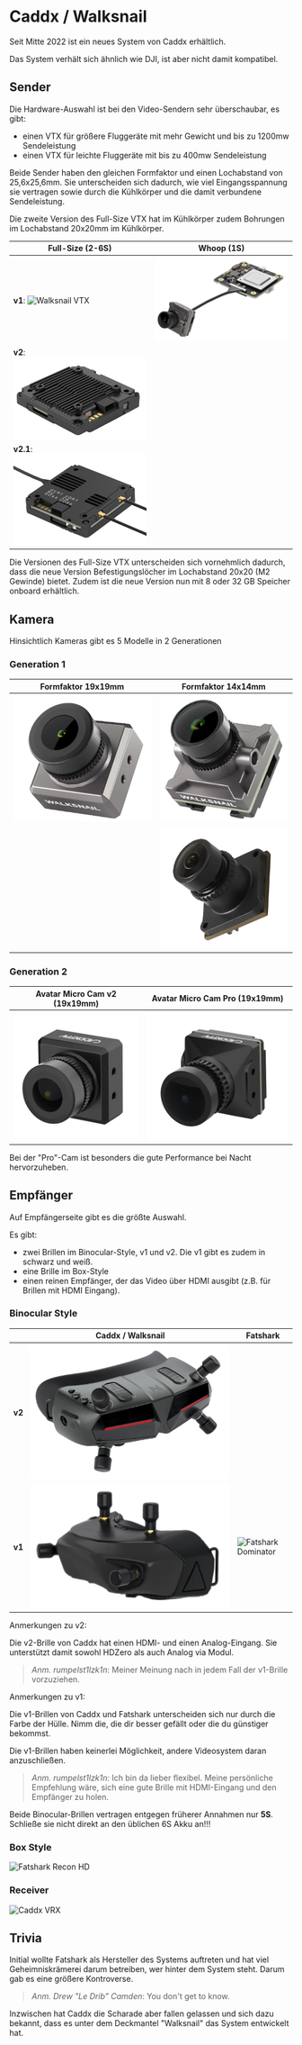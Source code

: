 # Caddx / Walksnail

Seit Mitte 2022 ist ein neues System von Caddx erhältlich.

Das System verhält sich ähnlich wie DJI, ist aber nicht damit kompatibel.

## Sender

Die Hardware-Auswahl ist bei den Video-Sendern sehr überschaubar, es gibt:

- einen VTX für größere Fluggeräte mit mehr Gewicht und bis zu 1200mw Sendeleistung
- einen VTX für leichte Fluggeräte mit bis zu 400mw Sendeleistung

Beide Sender haben den gleichen Formfaktor und einen Lochabstand von 25,6x25,6mm. Sie unterscheiden sich dadurch, wie viel Eingangsspannung sie vertragen sowie durch die Kühlkörper und die damit verbundene Sendeleistung.

Die zweite Version des Full-Size VTX hat im Kühlkörper zudem Bohrungen im Lochabstand 20x20mm im Kühlkörper.

| Full-Size (2-6S)                                                | Whoop (1S)                                          |
| --------------------------------------------------------------- | --------------------------------------------------- |
| **v1**: ![Walksnail VTX](/img/caddx/avatar_vtx_micro_cam.webp)  | ![Walksnail 1S VTX](/img/caddx/avatar_vtx_mini.png) |
| **v2**: ![Walksnail VTX v2](/img/caddx/avatar_vtx_v2.png)       |                                                     |
| **v2.1**: ![Walksnail VTX v2.1](/img/caddx/avatar_vtx_v2.1.png) |                                                     |

Die Versionen des Full-Size VTX unterscheiden sich vornehmlich dadurch, dass die neue Version Befestigungslöcher im Lochabstand 20x20 (M2 Gewinde) bietet. Zudem ist die neue Version nun mit 8 oder 32 GB Speicher onboard erhältlich.

## Kamera

Hinsichtlich Kameras gibt es 5 Modelle in 2 Generationen

### Generation 1

| Formfaktor 19x19mm                                         | Formfaktor 14x14mm                                           |
| ---------------------------------------------------------- | ------------------------------------------------------------ |
| ![Avatar Micro Cam v1](/img/caddx/avatar_cam_micro_v1.png) | ![Avatar Nano Cam v1](/img/caddx/avatar_cam_nano.png)        |
|                                                            | ![Avatar Nano Cam Lite](/img/caddx/avatar_cam_nano_lite.png) |

### Generation 2

| Avatar Micro Cam v2 (19x19mm)                              | Avatar Micro Cam Pro (19x19mm)                               |
| ---------------------------------------------------------- | ------------------------------------------------------------ |
| ![Avatar Micro Cam v2](/img/caddx/avatar_cam_micro_v2.png) | ![Avatar Micro Cam Pro](/img/caddx/avatar_cam_micro_pro.png) |

Bei der "Pro"-Cam ist besonders die gute Performance bei Nacht hervorzuheben.

## Empfänger

Auf Empfängerseite gibt es die größte Auswahl.

Es gibt:

- zwei Brillen im Binocular-Style, v1 und v2. Die v1 gibt es zudem in schwarz und weiß.
- eine Brille im Box-Style
- einen reinen Empfänger, der das Video über HDMI ausgibt (z.B. für Brillen mit HDMI Eingang).

### Binocular Style

|        | Caddx / Walksnail                                                 | Fatshark                                                     |
| ------ | ----------------------------------------------------------------- | ------------------------------------------------------------ |
| **v2** | ![Walksnail Avatar HD Goggles X](/img/caddx/avatar_goggles_x.png) |                                                              |
| **v1** | ![Caddx Brille](/img/caddx/avatar_goggles.webp)                   | ![Fatshark Dominator](/img/fatshark/fatshark_dominator.webp) |

Anmerkungen zu v2:

Die v2-Brille von Caddx hat einen HDMI- und einen Analog-Eingang. Sie unterstützt damit sowohl HDZero als auch Analog via Modul.

> *Anm. rumpelst1lzk1n*: Meiner Meinung nach in jedem Fall der v1-Brille vorzuziehen.

Anmerkungen zu v1:

Die v1-Brillen von Caddx und Fatshark unterscheiden sich nur durch die Farbe der Hülle. Nimm die, die dir besser gefällt oder die du günstiger bekommst.

Die v1-Brillen haben keinerlei Möglichkeit, andere Videosystem daran anzuschließen.

> *Anm. rumpelst1lzk1n*: Ich bin da lieber flexibel. Meine persönliche Empfehlung wäre, sich eine gute Brille mit HDMI-Eingang und den Empfänger zu holen.

Beide Binocular-Brillen vertragen entgegen früherer Annahmen nur **5S**. Schließe sie nicht direkt an den üblichen 6S Akku an!!!

### Box Style

![Fatshark Recon HD](/img/fatshark/fatshark_recon_hd.webp)

### Receiver

![Caddx VRX](/img/caddx/avatar_vrx.png) 

## Trivia

Initial wollte Fatshark als Hersteller des Systems auftreten und hat viel Geheimniskrämerei darum betreiben, wer hinter dem System steht. Darum gab es eine größere Kontroverse.

> *Anm. Drew "Le Drib" Camden*: You don't get to know.

Inzwischen hat Caddx die Scharade aber fallen gelassen und sich dazu bekannt, dass es unter dem Deckmantel "Walksnail" das System entwickelt hat.
